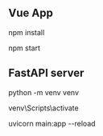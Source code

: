 ## Vue App

npm install

npm start

## FastAPI server

python -m venv venv

venv\Scripts\activate

uvicorn main:app --reload